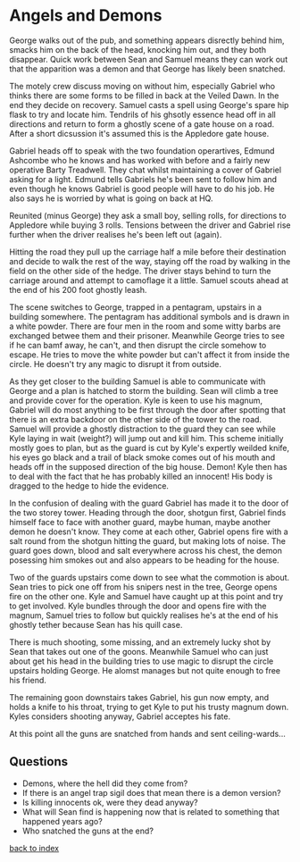 # Angels and Demons

George walks out of the pub, and something appears disrectly behind him, smacks him on the back of the head, knocking him out, and they both disappear. Quick work between Sean and Samuel means they can work out that the apparition was a demon and that George has likely been snatched.

The motely crew discuss moving on without him, especially Gabriel who thinks there are some forms to be filled in back at the Veiled Dawn. In the end they decide on recovery. Samuel casts a spell using George's spare hip flask to try and locate him. Tendrils of his ghsotly essence head off in all directions and return to form a ghostly scene of a gate house on a road. After a short dicsussion it's assumed this is the Appledore gate house.

Gabriel heads off to speak with the two foundation operartives, Edmund Ashcombe who he knows and has worked with before and a fairly new operative Barty Treadwell. They chat whilst maintaining a cover of Gabriel asking for a light. Edmund tells Gabriels he's been sent to follow him and even though he knows Gabriel is good people will have to do his job. He also says he is worried by what is going on back at HQ.

Reunited (minus George) they ask a small boy, selling rolls, for directions to Appledore while buying 3 rolls. Tensions between the driver and Gabriel rise further when the driver realises he's been left out (again).

Hitting the road they pull up the carriage half a mile before their destination and decide to walk the rest of the way, staying off the road by walking in the field on the other side of the hedge. The driver stays behind to turn the carriage around and attempt to camoflage it a little. Samuel scouts ahead at the end of his 200 foot ghostly leash.

The scene switches to George, trapped in a pentagram, upstairs in a building somewhere. The pentagram has additional symbols and is drawn in a white powder. There are four men in the room and some witty barbs are exchanged betwee them and their prisoner. Meanwhile George tries to see if he can bamf away, he can't, and then disrupt the circle somehow to escape. He tries to move the white powder but can't affect it from inside the circle. He doesn't try any magic to disrupt it from outside.

As they get closer to the building Samuel is able to communicate with George and a plan is hatched to storm the building. Sean will climb a tree and provide cover for the operation. Kyle is keen to use his magnum, Gabriel will do most anything to be first through the door after spotting that there is an extra backdoor on the other side of the tower to the road. Samuel will provide a ghostly distraction to the guard they can see while Kyle laying in wait (weight?) will jump out and kill him. This scheme initially mostly goes to plan, but as the guard is cut by Kyle's expertly weilded knife, his eyes go black and a trail of black smoke comes out of his mouth and heads off in the supposed direction of the big house. Demon! Kyle then has to deal with the fact that he has probably killed an innocent! His body is dragged to the hedge to hide the evidence.

In the confusion of dealing with the guard Gabriel has made it to the door of the two storey tower. Heading through the door, shotgun first, Gabriel finds himself face to face with another guard, maybe human, maybe another demon he doesn't know. They come at each other, Gabriel opens fire with a salt round from the shotgun hitting the guard, but making lots of noise. The guard goes down, blood and salt everywhere across his chest, the demon posessing him smokes out and also appears to be heading for the house.

Two of the guards upstairs come down to see what the commotion is about. Sean tries to pick one off from his snipers nest in the tree, George opens fire on the other one. Kyle and Samuel have caught up at this point and try to get involved. Kyle bundles through the door and opens fire with the magnum, Samuel tries to follow but quickly realises he's at the end of his ghostly tether because Sean has his quill case.

There is much shooting, some missing, and an extremely lucky shot by Sean that takes out one of the goons. Meanwhile Samuel who can just about get his head in the building tries to use magic to disrupt the circle upstairs holding George. He alomst manages but not quite enough to free his friend.

The remaining goon downstairs takes Gabriel, his gun now empty, and holds a knife to his throat, trying to get Kyle to put his trusty magnum down. Kyles considers shooting anyway, Gabriel acceptes his fate.

At this point all the guns are snatched from hands and sent ceiling-wards...

## Questions
* Demons, where the hell did they come from?
* If there is an angel trap sigil does that mean there is a demon version?
* Is killing innocents ok, were they dead anyway?
* What will Sean find is happening now that is related to something that happened years ago?
* Who snatched the guns at the end?

[back to index](index)